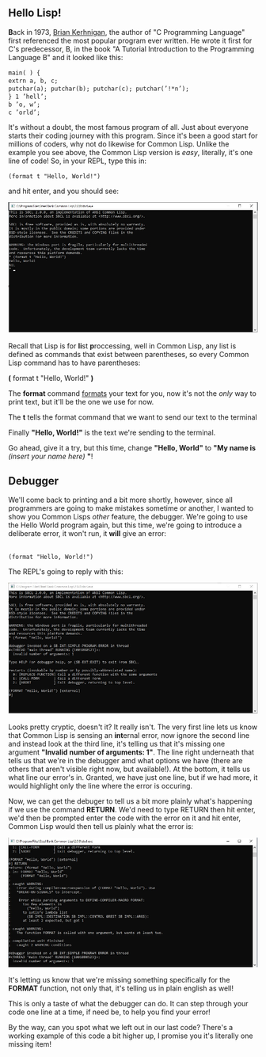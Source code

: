 ## Hello Lisp!

**B**ack in 1973, [Brian Kerhnigan](https://blog.hackerrank.com/the-history-of-hello-world/), the author of "C Programming Language" first referenced
the most popular program ever written. He wrote it first for C's predecessor, B, in the book "A Tutorial Introduction to the Programming Language B"
and it looked like this:

```
main( ) {
extrn a, b, c;
putchar(a); putchar(b); putchar(c); putchar(’!*n’);
} 1 ’hell’;
b ’o, w’;
c ’orld’;

```

It's without a doubt, the most famous program of all. Just about everyone starts their coding journey with this program. Since it's been a good
start for millions of coders, why not do likewise for Common Lisp. Unlike the example you see above, the Common Lisp version is *easy*, literally,
it's one line of code! So, in your REPL, type this in:

```
(format t "Hello, World!")

```

and hit enter, and you should see:


<a href="rel"><img src="https://github.com/Vorlonhomeworld/BBCL/blob/main/images/Repl3.jpg"></a>



Recall that Lisp is for **li**st **p**roccessing, well in Common Lisp, any list is defined as commands that exist between parentheses, so every
Common Lisp command has to have parentheses:

**(** format t "Hello, World!" **)**

The **format** command [formats](http://jtra.cz/stuff/lisp/sclr/format.html) your text for you, now it's not the *only* way to print text, but it'll be the one we 
use for now. 

The **t** tells the format command that we want to send our text to the terminal

Finally **"Hello, World!"** is the text we're sending to the terminal.

Go ahead, give it a try, but this time, change **"Hello, World"** to **"My name is** *(insert  your name here)* **"**!

## Debugger ##

We'll come back to printing and a bit more shortly, however, since all programmers are going to make mistakes sometime or another, I wanted to show
you Common Lisps *other* feature, the debugger. We're going to use the Hello World program again, but this time, we're going to introduce a deliberate
error, it won't run, it **will** give an error:

```

(format "Hello, World!")

```

The REPL's going to reply with this:


<a href="rel"><img src="https://github.com/Vorlonhomeworld/BBCL/blob/main/images/Repl_Error.jpg"></a>


Looks pretty cryptic, doesn't it?  It really isn't. The very first line lets us know that Common Lisp is sensing an **int**ernal error, now ignore the second
line and instead look at the third line, it's telling us that it's missing one argument **"Invalid number of arguments: 1"**.
The line right underneath that tells us that we're in the debugger amd what options we have (there are others that aren't visible right now, but available!).
At the bottom, it tells us what line our error's in. Granted, we have just one line, but if we had more, it would highlight only the line where the error is occuring.

Now, we can get the debuger to tell us a bit more plainly what's happening if we use the command **RETURN**.  We'd need to type RETURN then hit enter, we'd then be prompted 
enter the code with the error on it and hit enter, Common Lisp would then tell us plainly what the error is:

<a href="rel"><img src="https://github.com/Vorlonhomeworld/BBCL/blob/main/images/Repl_Debug.jpg"></a>

It's letting us know that we're missing something specifically for the **FORMAT** function, not only that, it's telling us in plain english as well!

This is only a taste of what the debugger can do. It can step through your code one line at a time, if need be, to help you find your error!

By the way, can you spot what we left out in our last code? There's a working example of this code a bit higher up, I promise you it's literally one missing item!


